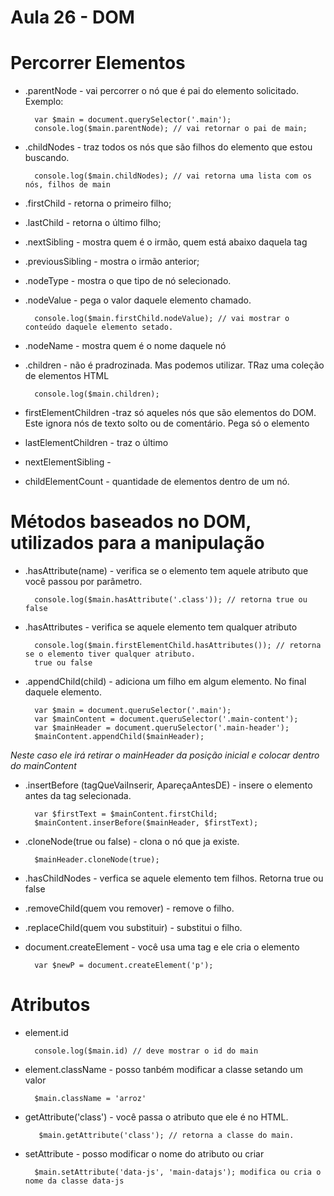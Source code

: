 # Aula 26 - DOM

# Percorrer Elementos

* .parentNode - vai percorrer o nó que é pai do elemento solicitado.  
Exemplo:

        var $main = document.querySelector('.main');
        console.log($main.parentNode); // vai retornar o pai de main;

* .childNodes - traz todos os nós que são filhos do elemento que estou buscando.

        console.log($main.childNodes); // vai retorna uma lista com os nós, filhos de main

* .firstChild - retorna o primeiro filho;
* .lastChild - retorna o último filho;
* .nextSibling - mostra quem é o irmão, quem está abaixo daquela tag
* .previousSibling - mostra o irmão anterior;
* .nodeType - mostra o que tipo de nó selecionado.
* .nodeValue - pega o valor daquele elemento chamado.

        console.log($main.firstChild.nodeValue); // vai mostrar o conteúdo daquele elemento setado.

* .nodeName - mostra quem é o nome daquele nó
* .children - não é pradrozinada. Mas podemos utilizar. TRaz uma coleção de elementos HTML

        console.log($main.children);

* firstElementChildren -traz só aqueles nós que são elementos do DOM. Este ignora nós de texto solto ou de comentário. Pega só o elemento

* lastElementChildren - traz o último
* nextElementSibling - 
* childElementCount - quantidade de elementos dentro de um nó.


# Métodos baseados no DOM, utilizados para a manipulação

* .hasAttribute(name) - verifica se o elemento tem aquele atributo que você passou por parâmetro.

        console.log($main.hasAttribute('.class')); // retorna true ou false

* .hasAttributes - verifica se aquele elemento tem qualquer atributo

        console.log($main.firstElementChild.hasAttributes()); // retorna se o elemento tiver qualquer atributo.
        true ou false

* .appendChild(child) - adiciona um filho em algum elemento. No final daquele elemento.

        var $main = document.queruSelector('.main');
        var $mainContent = document.queruSelector('.main-content');
        var $mainHeader = document.queruSelector('.main-header');
        $mainContent.appendChild($mainHeader);

_Neste caso ele irá retirar o mainHeader da posição inicial e colocar dentro do mainContent_

* .insertBefore (tagQueVaiInserir, ApareçaAntesDE) - insere o elemento antes da tag selecionada.

        var $firstText = $mainContent.firstChild;
        $mainContent.inserBefore($mainHeader, $firstText);

* .cloneNode(true ou false) - clona o nó que ja existe.
       
        $mainHeader.cloneNode(true);

* .hasChildNodes - verfica se aquele elemento tem filhos. Retorna true ou false

* .removeChild(quem vou remover) - remove o filho.
* .replaceChild(quem vou substituir) - substitui o filho.
* document.createElement - você usa uma tag e ele cria o elemento

        var $newP = document.createElement('p');

# Atributos

* element.id 

        console.log($main.id) // deve mostrar o id do main

* element.className - posso tanbém modificar a classe setando um valor

        $main.className = 'arroz'

* getAttribute('class') - você passa o atributo que ele é no HTML. 

         $main.getAttribute('class'); // retorna a classe do main.

* setAttribute - posso modificar o nome do atributo ou criar

        $main.setAttribute('data-js', 'main-datajs'); modifica ou cria o nome da classe data-js
